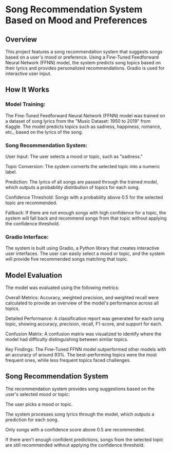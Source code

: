 # Song Recommendation System Based on Mood and Preferences

## Overview
This project features a song recommendation system that suggests songs based on a user's mood or preference. Using a Fine-Tuned Feedforward Neural Network (FFNN) model, the system predicts song topics based on their lyrics and provides personalized recommendations. Gradio is used for interactive user input.

## How It Works
### Model Training:
The Fine-Tuned Feedforward Neural Network (FFNN) model was trained on a dataset of song lyrics from the "Music Dataset: 1950 to 2019" from Kaggle. The model predicts topics such as sadness, happiness, romance, etc., based on the lyrics of the song.

### Song Recommendation System:
User Input: The user selects a mood or topic, such as "sadness."

Topic Conversion: The system converts the selected topic into a numeric label.

Prediction: The lyrics of all songs are passed through the trained model, which outputs a probability distribution of topics for each song.

Confidence Threshold: Songs with a probability above 0.5 for the selected topic are recommended.

Fallback: If there are not enough songs with high confidence for a topic, the system will fall back and recommend songs from that topic without applying the confidence threshold.

### Gradio Interface:
The system is built using Gradio, a Python library that creates interactive user interfaces. The user can easily select a mood or topic, and the system will provide five recommended songs matching that topic.

## Model Evaluation
The model was evaluated using the following metrics:

Overall Metrics: Accuracy, weighted precision, and weighted recall were calculated to provide an overview of the model's performance across all topics.

Detailed Performance: A classification report was generated for each song topic, showing accuracy, precision, recall, F1-score, and support for each.

Confusion Matrix: A confusion matrix was visualized to identify where the model had difficulty distinguishing between similar topics.

Key Findings: The Fine-Tuned FFNN model outperformed other models with an accuracy of around 93%. The best-performing topics were the most frequent ones, while less frequent topics faced challenges.

## Song Recommendation System
The recommendation system provides song suggestions based on the user's selected mood or topic:

The user picks a mood or topic.

The system processes song lyrics through the model, which outputs a prediction for each song.

Only songs with a confidence score above 0.5 are recommended.

If there aren't enough confident predictions, songs from the selected topic are still recommended without applying the confidence threshold.
